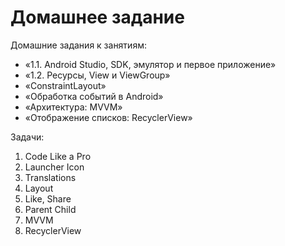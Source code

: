 # Домашнее задание

Домашние задания к занятиям:
* «1.1. Android Studio, SDK, эмулятор и первое приложение»
* «1.2. Ресурсы, View и ViewGroup»
* «ConstraintLayout»
* «Обработка событий в Android»
* «Архитектура: MVVM»
* «Отображение списков: RecyclerView»

Задачи:
1. Code Like a Pro
1. Launcher Icon
1. Translations
1. Layout
1. Like, Share
1. Parent Child
1. MVVM
1. RecyclerView